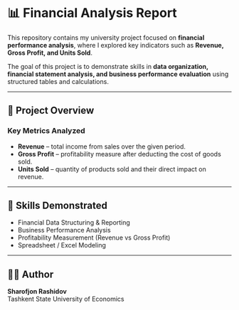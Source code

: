 # 📊 Financial Analysis Report

This repository contains my university project focused on **financial performance analysis**, where I explored key indicators such as **Revenue, Gross Profit, and Units Sold**.  

The goal of this project is to demonstrate skills in **data organization, financial statement analysis, and business performance evaluation** using structured tables and calculations.

---

## 📑 Project Overview

### Key Metrics Analyzed
- **Revenue** – total income from sales over the given period.  
- **Gross Profit** – profitability measure after deducting the cost of goods sold.  
- **Units Sold** – quantity of products sold and their direct impact on revenue.  

---

## 🎯 Skills Demonstrated
- Financial Data Structuring & Reporting  
- Business Performance Analysis  
- Profitability Measurement (Revenue vs Gross Profit)  
- Spreadsheet / Excel Modeling  

--- 

## 🧑‍💻 Author
**Sharofjon Rashidov**  
Tashkent State University of Economics  
